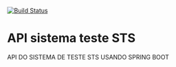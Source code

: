 [![Build Status](https://travis-ci.org/getonini/projeto-sts.svg?branch=master)](https://travis-ci.org/getonini/projeto-sts)
# API sistema teste STS
API DO SISTEMA DE TESTE STS USANDO SPRING BOOT